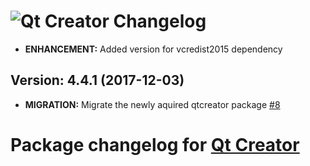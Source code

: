 # ![Qt Creator Changelog](https://img.shields.io/badge/Qt%20Creator-Package%20Changelog-blue.svg?style=for-the-badge)
- **ENHANCEMENT:** Added version for vcredist2015 dependency

## Version: 4.4.1 (2017-12-03)
- **MIGRATION:** Migrate the newly aquired qtcreator package [#8](https://github.com/AdmiringWorm/chocolatey-packages/issues/8)

# Package changelog for [Qt Creator](https://chocolatey.org/packages/qtcreator)
